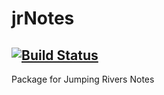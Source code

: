 # jrNotes 
[![Build Status](https://api.travis-ci.org/jr-packages/jrNotes.png?branch=master)](https://travis-ci.org/jr-packages/)
---

Package for Jumping Rivers Notes

